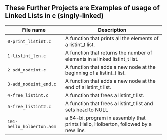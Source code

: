 ## These Further Projects are Examples of usage of Linked Lists in c (singly-linked)

|File name | Description |
|----------|-------------|
| `0-print_listint.c` | A function that prints all the elements of a listint_t list. |
| `1-listint_len.c` | A function that returns the number of elements in a linked listint_t list. |
| `2-add_nodeint.c` | A function that adds a new node at the beginning of a listint_t list. |
| `3-add_nodeint_end.c` |  A function that adds a new node at the end of a listint_t list. |
| `4-free_listint.c` | A function that frees a listint_t list. |
| `5-free_listint2.c` | A function that frees a listint_t list and sets head to NULL |
| `101-hello_holberton.asm` | a 64-bit program in assembly that prints Hello, Holberton, followed by a new line. |